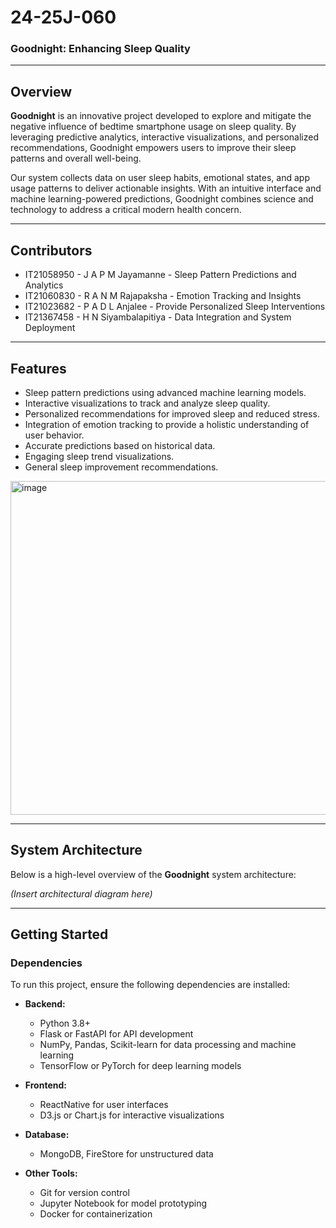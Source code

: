 # 24-25J-060
### **Goodnight: Enhancing Sleep Quality**  

---

## **Overview**  
**Goodnight** is an innovative project developed to explore and mitigate the negative influence of bedtime smartphone usage on sleep quality. By leveraging predictive analytics, interactive visualizations, and personalized recommendations, Goodnight empowers users to improve their sleep patterns and overall well-being.  

Our system collects data on user sleep habits, emotional states, and app usage patterns to deliver actionable insights. With an intuitive interface and machine learning-powered predictions, Goodnight combines science and technology to address a critical modern health concern.  

---
## **Contributors**  
- IT21058950 - J A P M Jayamanne - Sleep Pattern Predictions and Analytics  
- IT21060830 - R A N M Rajapaksha - Emotion Tracking and Insights  
- IT21023682 - P A D L Anjalee - Provide Personalized Sleep Interventions   
- IT21367458 - H N Siyambalapitiya - Data Integration and System Deployment  

---
## **Features**  
- Sleep pattern predictions using advanced machine learning models.  
- Interactive visualizations to track and analyze sleep quality.  
- Personalized recommendations for improved sleep and reduced stress.  
- Integration of emotion tracking to provide a holistic understanding of user behavior.
- Accurate predictions based on historical data.
- Engaging sleep trend visualizations.
- General sleep improvement recommendations.
<img width="534" alt="image" src="https://github.com/user-attachments/assets/354563c5-98df-4c7d-b87b-bdaa3d054780">


---

## **System Architecture**  
Below is a high-level overview of the **Goodnight** system architecture:  

*(Insert architectural diagram here)*  

---

## **Getting Started**  

### **Dependencies**  
To run this project, ensure the following dependencies are installed:  

- **Backend:**  
  - Python 3.8+  
  - Flask or FastAPI for API development  
  - NumPy, Pandas, Scikit-learn for data processing and machine learning  
  - TensorFlow or PyTorch for deep learning models  

- **Frontend:**  
  - ReactNative for user interfaces  
  - D3.js or Chart.js for interactive visualizations  

- **Database:**   
  - MongoDB, FireStore for unstructured data  

- **Other Tools:**  
  - Git for version control  
  - Jupyter Notebook for model prototyping  
  - Docker for containerization  


